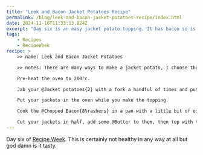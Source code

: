 ```yaml
---
title: "Leek and Bacon Jacket Potatoes Recipe"
permalink: /blog/leek-and-bacon-jacket-potatoes-recipe/index.html
date: 2024-11-16T11:33:13.824Z
excerpt: "Day six is an easy jacket potato topping. It has bacon so is obviously very good."
tags:
    - Recipes
    - RecipeWeek
recipe: >
    >> name: Leek and Bacon Jacket Potatoes

    >> notes: There are many ways to make a jacket potato, I choose the microwave way because it's quicker.

    Pre-heat the oven to 200°c. 

    Jab your @Jacket potatoes{2} with a fork a handful of times and put in the microwave for ~{15%minutes}, turn halfway through.

    Put your jackets in the oven while you make the topping.

    Cook the @Chopped Bacon{8%rashers} in a pan with a little bit of oil until browned off, then add in @Leeks{40%g} and fry those for ~{2-3%minutes}. Turn the heat down and add in @Cream Cheese{165%g}, @Black Pepper{}, and @Paprika, and stir it all together.

    Cut your jackets in half, add some @Butter to them, then top with the leek and bacon topping. Sprinkle some paprika on top to serve.
---
```


Day six of [Recipe Week](/blog/tags/recipeweek). This is certainly not healthy in any way at all but god damn is it tasty.